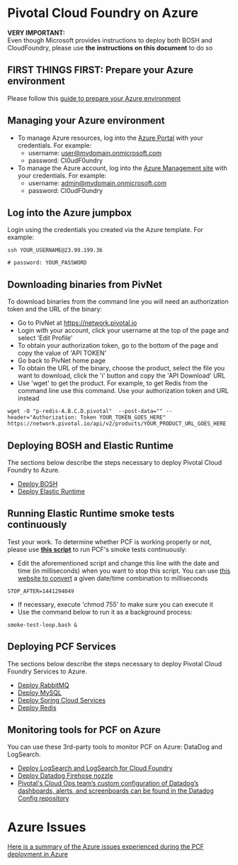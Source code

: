# Pivotal Cloud Foundry on Azure

**VERY IMPORTANT:**     
Even though Microsoft provides instructions to deploy both BOSH and CloudFoundry, please use **the instructions
on this document** to do so    

## FIRST THINGS FIRST: Prepare your Azure environment
Please follow this [guide to prepare your Azure environment](Prepare.md)

## Managing your Azure environment
* To manage Azure resources, log into the [Azure Portal](https://portal.azure.com) with your credentials. For example:
  * username: user@mydomain.onmicrosoft.com
  * password: Cl0udF0undry
* To manage the Azure account, log into the [Azure Management site](http://manage.windowsazure.com) with your credentials. For example: 
  * username: admin@mydomain.onmicrosoft.com
  * password: Cl0udF0undry

## Log into the Azure jumpbox    
Login using the credentials you created via the Azure template. For example:
```
ssh YOUR_USERNAME@23.99.199.36    
    
# password: YOUR_PASSWORD
```

## Downloading binaries from PivNet
To download binaries from the command line you will need an authorization token and the URL of the binary:
* Go to PivNet at https://network.pivotal.io
* Login with your account, click your username at the top of the page and select 'Edit Profile' 
* To obtain your authorization token, go to the bottom of the page and copy the value of 'API TOKEN'
* Go back to PivNet home page
* To obtain the URL of the binary, choose the product, select the file you want to download, click the 'i' button and copy the 'API Download' URL
* Use 'wget' to get the product. For example, to get Redis from the command line use this command. Use your authorization token and URL instead
```
wget -O "p-redis-A.B.C.D.pivotal"  --post-data="" --header="Authorization: Token YOUR_TOKEN_GOES_HERE" https://network.pivotal.io/api/v2/products/YOUR_PRODUCT_URL_GOES_HERE
```

## Deploying BOSH and Elastic Runtime
The sections below describe the steps necessary to deploy Pivotal Cloud Foundry to Azure.
* [Deploy BOSH](DeployBosh.md)
* [Deploy Elastic Runtime](DeployPCF.md)

## Running Elastic Runtime smoke tests continuously
Test your work. To determine whether PCF is working properly or not, please use [**this script**](scripts/smoke-test-loop.bash) to run PCF's smoke tests continuously:    
     
* Edit the aforementioned script and change this line with the date and time (in milliseconds) when you want to stop this script. You can use [this website to convert](http://www.epochconverter.com) a given date/time combination to milliseconds
```
STOP_AFTER=1441294049 
```
* If necessary, execute 'chmod 755' to make sure you can execute it
* Use the command below to run it as a background process:
```
smoke-test-loop.bash &
```

## Deploying PCF Services
The sections below describe the steps necessary to deploy Pivotal Cloud Foundry Services to Azure.
* [Deploy RabbitMQ](DeployRabbitMq.md)
* [Deploy MySQL](DeployMySQL.md)
* [Deploy Spring Cloud Services](DeploySpringCloudServices.md)
* [Deploy Redis](DeployRedis.md)

## Monitoring tools for PCF on Azure
You can use these 3rd-party tools to monitor PCF on Azure: DataDog and LogSearch.    
* [Deploy LogSearch and LogSearch for Cloud Foundry](DeployLogsearch.md)
* [Deploy Datadog Firehose nozzle](DeployDatadogFirehoseNozzle.md)
* [Pivotal's Cloud Ops team’s custom configuration of Datadog’s dashboards, alerts, and screenboards can be found in the Datadog Config repository](https://github.com/pivotal-cf-experimental/datadog-config-oss)
 
# Azure Issues
[Here is a summary of the Azure issues experienced during the PCF deployment in Azure](https://github.com/gtantachuco-pivotal/azure-trail-blazer/tree/master/merrill/Azure_errors)
